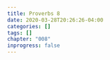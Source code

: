 ```yaml
---
title: Proverbs 8
date: 2020-03-28T20:26:26-04:00
categories: []
tags: []
chapter: "008"
inprogress: false
---
```



